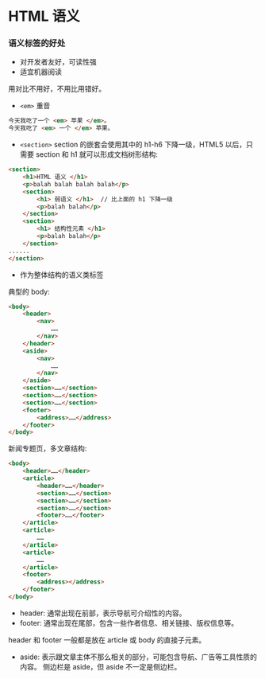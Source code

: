 # HTML 语义

### 语义标签的好处

- 对开发者友好，可读性强
- 适宜机器阅读

用对比不用好，不用比用错好。

- `<em>` 重音
```html
今天我吃了一个 <em> 苹果 </em>。
今天我吃了 <em> 一个 </em> 苹果。
```

- `<section>` section 的嵌套会使用其中的 h1-h6 下降一级，HTML5 以后，只需要 section 和 h1 就可以形成文档树形结构:
```html
<section>
    <h1>HTML 语义 </h1>
    <p>balah balah balah balah</p>
    <section>
        <h1> 弱语义 </h1>  // 比上面的 h1 下降一级
        <p>balah balah</p>
    </section>
    <section>
        <h1> 结构性元素 </h1>
        <p>balah balah</p> 
    </section>
......
</section>
```

- 作为整体结构的语义类标签

典型的 body:
```html
<body>
    <header>
        <nav>
            ……
        </nav>
    </header>
    <aside>
        <nav>
            ……
        </nav>
    </aside>
    <section>……</section>
    <section>……</section>
    <section>……</section>
    <footer>
        <address>……</address>
    </footer>
</body>
```

新闻专题页，多文章结构:

```html
<body>
    <header>……</header>
    <article>
        <header>……</header>
        <section>……</section>
        <section>……</section>
        <section>……</section>
        <footer>……</footer>
    </article>
    <article>
        ……
    </article>
    <article>
        ……
    </article>
    <footer>
        <address></address>
    </footer>
</body>
```

- header: 通常出现在前部，表示导航可介绍性的内容。
- footer: 通常出现在尾部，包含一些作者信息、相关链接、版权信息等。

header 和 footer 一般都是放在 article 或 body 的直接子元素。

- aside: 表示跟文章主体不那么相关的部分，可能包含导航、广告等工具性质的内容。
侧边栏是 aside，但 aside 不一定是侧边栏。












